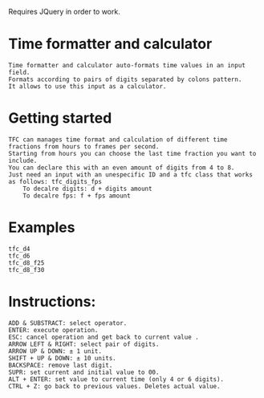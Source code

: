 Requires JQuery in order to work.

# Time formatter and calculator
    Time formatter and calculator auto-formats time values in an input field.
    Formats according to pairs of digits separated by colons pattern.
    It allows to use this input as a calculator.

# Getting started
    TFC can manages time format and calculation of different time fractions from hours to frames per second.
    Starting from hours you can choose the last time fraction you want to include.
    You can declare this with an even amount of digits from 4 to 8.
    Just need an input with an unespecific ID and a tfc class that works as follows: tfc_digits_fps
        To decalre digits: d + digits amount
        To decalre fps: f + fps amount
        
# Examples
    tfc_d4
    tfc_d6
    tfc_d8_f25
    tfc_d8_f30

# Instructions:
    ADD & SUBSTRACT: select operator.
    ENTER: execute operation.
    ESC: cancel operation and get back to current value .
    ARROW LEFT & RIGHT: select pair of digits.
    ARROW UP & DOWN: ± 1 unit.
    SHIFT + UP & DOWN: ± 10 units.
    BACKSPACE: remove last digit.
    SUPR: set current and initial value to 00.
    ALT + ENTER: set value to current time (only 4 or 6 digits).
    CTRL + Z: go back to previous values. Deletes actual value.
